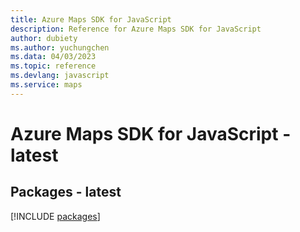 ```yaml
---
title: Azure Maps SDK for JavaScript
description: Reference for Azure Maps SDK for JavaScript
author: dubiety
ms.author: yuchungchen
ms.data: 04/03/2023
ms.topic: reference
ms.devlang: javascript
ms.service: maps
---
```

# Azure Maps SDK for JavaScript - latest
## Packages - latest
[!INCLUDE [packages](maps-index.md)]